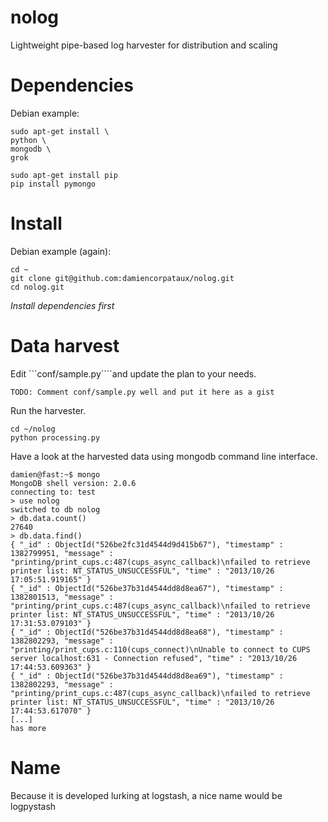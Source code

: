 nolog
=====

Lightweight pipe-based log harvester for distribution and scaling

# Dependencies
Debian example:
```
sudo apt-get install \
python \
mongodb \
grok

sudo apt-get install pip
pip install pymongo
```

# Install
Debian example (again):
```
cd ~
git clone git@github.com:damiencorpataux/nolog.git
cd nolog.git
```
*Install dependencies first*

# Data harvest
Edit ```conf/sample.py````and update the plan to your needs.
```
TODO: Comment conf/sample.py well and put it here as a gist
```

Run the harvester.
```
cd ~/nolog
python processing.py
```

Have a look at the harvested data using mongodb command line interface.
```
damien@fast:~$ mongo
MongoDB shell version: 2.0.6
connecting to: test
> use nolog
switched to db nolog
> db.data.count()
27640
> db.data.find()
{ "_id" : ObjectId("526be2fc31d4544d9d415b67"), "timestamp" : 1382799951, "message" : "printing/print_cups.c:487(cups_async_callback)\nfailed to retrieve printer list: NT_STATUS_UNSUCCESSFUL", "time" : "2013/10/26 17:05:51.919165" }
{ "_id" : ObjectId("526be37b31d4544dd8d8ea67"), "timestamp" : 1382801513, "message" : "printing/print_cups.c:487(cups_async_callback)\nfailed to retrieve printer list: NT_STATUS_UNSUCCESSFUL", "time" : "2013/10/26 17:31:53.079103" }
{ "_id" : ObjectId("526be37b31d4544dd8d8ea68"), "timestamp" : 1382802293, "message" : "printing/print_cups.c:110(cups_connect)\nUnable to connect to CUPS server localhost:631 - Connection refused", "time" : "2013/10/26 17:44:53.609363" }
{ "_id" : ObjectId("526be37b31d4544dd8d8ea69"), "timestamp" : 1382802293, "message" : "printing/print_cups.c:487(cups_async_callback)\nfailed to retrieve printer list: NT_STATUS_UNSUCCESSFUL", "time" : "2013/10/26 17:44:53.617070" }
[...]
has more
```

# Name
Because it is developed lurking at logstash, a nice name would be logpystash
